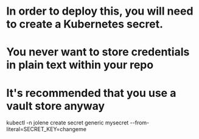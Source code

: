 # In order to deploy this, you will need to create a Kubernetes secret.
# You never want to store credentials in plain text within your repo
# It's recommended that you use a vault store anyway
kubectl -n jolene create secret generic mysecret --from-literal=SECRET_KEY=changeme

